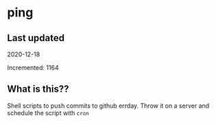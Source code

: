 # ping

## Last updated
2020-12-18

Incremented: 1164

## What is this??
Shell scripts to push commits to github errday. Throw it on a server and schedule the script with `cron`
